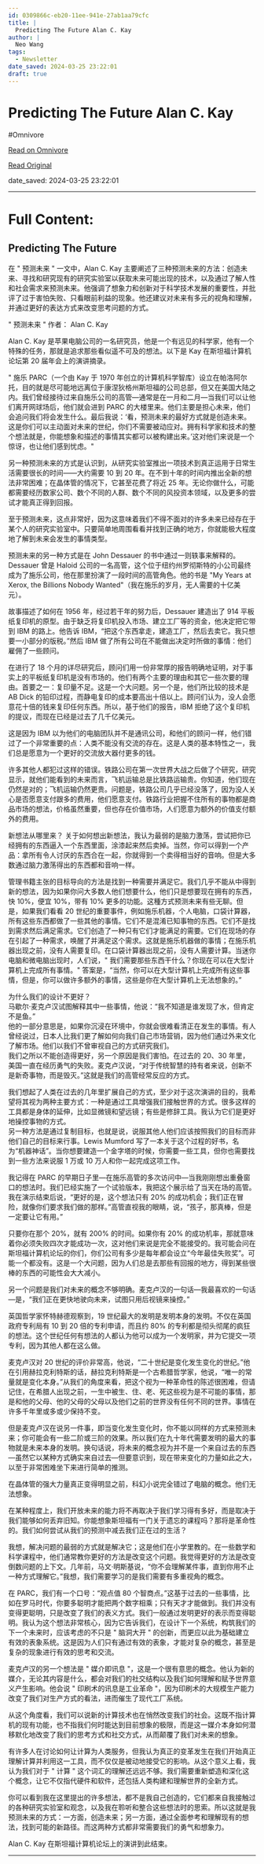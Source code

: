 ```yaml
---
id: 0309866c-eb20-11ee-941e-27ab1aa79cfc
title: |
  Predicting The Future Alan C. Kay
author: |
  Neo Wang
tags:
  - Newsletter
date_saved: 2024-03-25 23:22:01
draft: true
---
```


# Predicting The Future Alan C. Kay
#Omnivore

[Read on Omnivore](https://omnivore.app/me/predicting-the-future-alan-c-kay-18e78c77664)

[Read Original](https://omnivore.app/no_url?q=1287a8ce-e8c0-41ff-930b-f94d92e43831)

date_saved: 2024-03-25 23:22:01


--- 

# Full Content: 

## Predicting The Future

在 " 预测未来 " 一文中，Alan C. Kay 主要阐述了三种预测未来的方法：创造未来、寻找和研究现有的研究实验室以获取未来可能出现的技术，以及通过了解人性和社会需求来预测未来。他强调了想象力和创新对于科学技术发展的重要性，并批评了过于害怕失败、只看眼前利益的现象。他还建议对未来有多元的视角和理解，并通过更好的表达方式来改变思考问题的方式。

" 预测未来 " 作者： Alan C. Kay

Alan C. Kay 是苹果电脑公司的一名研究员，他是一个有远见的科学家，他有一个特殊的任务，那就是追求那些看似遥不可及的想法。以下是 Kay 在斯坦福计算机论坛第 20 届年会上的演讲摘录。

" 施乐 PARC（一个由 Kay 于 1970 年创立的计算机科学智库）设立在帕洛阿尔托，目的就是尽可能地远离位于康涅狄格州斯坦福的公司总部，但又在美国大陆之内。我们曾经接待过来自施乐公司的高管—通常是在一月和二月—当我们可以让他们离开网球场后，他们就会进到 PARC 的大楼里来。他们主要是担心未来，他们会追问我们将会发生什么。最后我说：‘看，预测未来的最好方式就是创造未来。这是你们可以主动面对未来的世纪，你们不需要被动应对。拥有科学家和技术的整个想法就是，你能想象和描述的事情其实都可以被构建出来。’这对他们来说是一个惊讶，也让他们感到忧虑。"

另一种预测未来的方式是认识到，从研究实验室推出一项技术到真正运用于日常生活需要很长的时间——大约需要 10 到 20 年。在不到十年的时间内推出全新的想法非常困难；在晶体管的情况下，它甚至花费了将近 25 年。无论你做什么，可能都需要经历数家公司、数个不同的人群、数个不同的风投资本领域，以及更多的尝试才能真正得到回报。

至于预测未来，这点非常好，因为这意味着我们不得不面对的许多未来已经存在于某个人的研究实验室中。只要简单地周围看看并找到正确的地方，你就能极大程度地了解到未来会发生的事情类型。

预测未来的另一种方式是在 John Dessauer 的书中通过一则轶事来解释的。Dessauer 曾是 Haloid 公司的一名高管，这个位于纽约州罗彻斯特的小公司最终成为了施乐公司，他在那里扮演了一段时间的高管角色。他的书是 "My Years at Xerox, the Billions Nobody Wanted"（我在施乐的岁月，无人需要的十亿美元）。

故事描述了如何在 1956 年，经过若干年的努力后，Dessauer 建造出了 914 平板纸复印机的原型。由于缺乏将复印机投入市场、建立工厂等的资金，他决定把它带到 IBM 的路上。他告诉 IBM，“把这个东西拿走，建造工厂，然后去卖它。我只想要一小部分的版税。”然后 IBM 做了所有公司在不能做出决定时所做的事情：他们雇佣了一些顾问。

在进行了 18 个月的详尽研究后，顾问们用一份非常厚的报告明确地证明，对于事实上的平板纸复印机是没有市场的。他们有两个主要的理由和其它一些次要的理由。首要之一：复印量不足。这是一个大问题。另一个是，他们所比较的技术是 AB Dick 的铅印过程，而静电复印的成本要高出十倍以上。顾问们认为，没人会愿意花十倍的钱来复印任何东西。所以，基于他们的报告，IBM 拒绝了这个复印机的提议，而现在已经是过去了几千亿美元。

这是因为 IBM 以为他们的电脑团队并不是通讯公司，和他们的顾问一样，他们错过了一个非常重要的点：人类不能没有交流的存在。这是人类的基本特性之一，我们总是愿意为一个更好的交流放大器付更多的钱。

许多其他人都犯过这样的错误。铁路公司在第一次世界大战之后做了个研究，研究显示，就他们能看到的未来而言，飞机运输总是比铁路运输贵。你知道，他们现在仍然是对的；飞机运输仍然更贵。问题是，铁路公司几乎已经没落了，因为没人关心是否愿意支付跟多的费用，他们愿意支付。铁路行业把握不住所有的事物都是商品市场的想法，价格虽然重要，但也存在价值市场，人们愿意为额外的价值支付额外的费用。

新想法从哪里来？ 关于如何想出新想法，我认为最弱的是脑力激荡，尝试把你已经拥有的东西逼入一个东西里面，涂漆起来然后卖掉。当然，你可以得到一个产品：拿所有令人讨厌的东西合在一起，你就得到一个卖得相当好的音响。但是大多数通过脑力激荡得出的东西都和音响一样。

管理书籍主张的目标导向的方法是找到一种需要并满足它。我们几乎不能从中得到新的想法，因为如果你问大多数人他们想要什么，他们只是想要现在拥有的东西，快 10%，便宜 10%，带有 10% 更多的功能。这種方式预测未来有些无聊。但是，如果我们看看 20 世纪的重要事件，例如施乐机器，个人电脑，口袋计算器，所有这些东西都做了一些其他的事情。它们不是混淆已知事物的东西。它们不是找到需求然后满足需求。它们创造了一种只有它们才能满足的需要。它们在现场的存在引起了一种需求，唤醒了并满足这个需求。这就是施乐机器做的事情；在施乐机器出现之前，没有人需要复印。在口袋计算器出现之前，没有人需要计算。当迷你电脑和微电脑出现时，人们说，" 我们需要那些东西干什么？你现在可以在大型计算机上完成所有事情。" 答案是，“当然，你可以在大型计算机上完成所有这些事情，但是，你可以做许多额外的事情，这些是你在大型计算机上无法想象的。” 

为什么我们的设计不更好？  
马歇尔·麦克卢汉试图解释其中一些事情，他说：“我不知道是谁发现了水，但肯定不是鱼。”  
他的一部分意思是，如果你沉浸在环境中，你就会很难看清正在发生的事情。有人曾经说过，日本人比我们更了解如何向我们自己市场营销，因为他们通过外来文化了解市场。他们以我们不曾审视自己的方式研究我们。  
我们之所以不能创造得更好，另一个原因是我们害怕。在过去的 20、30 年里，美国一直在经历勇气的失败。麦克卢汉说，“对于传统智慧的持有者来说，创新不是新奇事物，而是毁灭。”这就是我们的高管经常反应的方式。 

我们想起了人类在过去的几年里扩展自己的方式，至少对于这次演讲的目的，我希望将其视为两种主要方式：一种是通过工具增强我们接触世界的方式。很多这样的工具都是身体的延伸，比如显微镜和望远镜；有些是修辞工具。我认为它们是更好地操控事物的方式。  
另一种方法是通过复制目标，也就是说，说服其他人他们应该按照我们的目标而非他们自己的目标来行事。Lewis Mumford 写了一本关于这个过程的好书，名为“机器神话”。当你想要建造一个金字塔的时候，你需要一些工具，但你也需要找到一些方法来说服 1 万或 10 万人和你一起完成这项工作。 

我记得在 PARC 的早期日子里—在施乐高管的多次访问中—当我刚刚想出重叠窗口的想法时。我们已经实施了一个试验版本，我把这个展示给了当天在场的高管。我在演示结束后说，“更好的是，这个想法只有 20% 的成功机会；我们正在冒险，就像你们要求我们做的那样。”高管直视我的眼睛，说，“孩子，那真棒，但是一定要让它有用。” 

只要你在那个 20%，就有 200% 的时间。如果你有 20% 的成功机率，那就意味着你必须失败四次才能成功一次，这对他们来说是完全不能接受的。我可能会问在斯坦福计算机论坛的你们，你们公司有多少是每年都会设立“今年最佳失败奖”。可能一个都没有。这是一个大问题，因为人们总是去那些有回报的地方，得到某些很棒的东西的可能性会大大减小。 

另一个问题是我们对未来的概念不够明确。麦克卢汉的一句话—我最喜欢的一句话—是，“我们正在更快地驶向未来，试图只用后视镜来操控。” 

英国哲学家怀特赫德观察到，19 世纪最大的发明是发明本身的发明。不仅在英国政府专利局有 10 到 20 倍的专利申请，而且约 80% 的专利都是彻头彻尾的疯狂的想法。这个世纪任何有想法的人都认为他可以成为一个发明家，并为它提交一项专利，因为其他人都在这么做。 

麦克卢汉对 20 世纪的评价非常高，他说，“二十世纪是变化发生变化的世纪。”他在引用赫拉克利特斯的话，赫拉克利特斯是一个古希腊哲学家，他说，“唯一的常量就是变化本身。”从我们的角度来看，把这个视为一种革命性的陈述很困难，但请记住，在希腊人出现之前，一生中被生、住、老、死这些视为是不可能的事情，那是和他的父母、他的父母的父母以及他们之前的世界没有任何不同的世界。事情在许多千年里或多或少保持不变。 

但是麦克卢汉在说另一件事，即当变化发生变化时，你不能以同样的方式来预测未来；你可能会有一些二阶或三阶的效果。所以我们在九十年代需要发明的最大的事物就是未来本身的发明。换句话说，将未来的概念视为并不是一个来自过去的东西—虽然它以某种方式确实来自过去—但要意识到，现在带来变化的力量如此之大，以至于非常困难坐下来进行简单的推测。 

在晶体管的强大力量真正变得明显之前，科幻小说完全错过了电脑的概念。他们无法想象。 

在某种程度上，我们开放未来的能力将不再取决于我们学习得有多好，而是取决于我们能够如何丢弃旧知。你能想象斯坦福有一门关于遗忘的课程吗？那将是革命性的。我们如何尝试从我们的预测中减去我们正在过的生活？ 

我想，解决问题的最弱的方式就是解决它；这是他们在小学里教的。在一些数学和科学课程中，他们通常教你更好的方法是改变这个问题。我觉得更好的方法是改变倒数问题的上下文。几年前，马文·明斯基说，“你不会理解某件事，直到你用不止一种方式理解它。”我想，我们需要学习的是我们需要有多重视角的概念。 

在 PARC，我们有一个口号：“观点值 80 个智商点。”这基于过去的一些事情，比如在罗马时代，你要多聪明才能把两个数字相乘；只有天才才能做到。我们并没有变得更聪明，只是改变了我们的表义方式。我们一般通过发明更好的表示而变得聪明。我认为这个想法非常核心，因为它告诉我们，在设计下一个系统，构筑我们的下一个未来时，应该考虑的不只是 " 脑洞大开 " 的创新，而更应以此为基础建立有效的表象系统。这是因为人们只有通过有效的表象，才能对复杂的概念，甚至是复杂的现象进行有效的思考和交流。 

麦克卢汉的另一个想法是 " 媒介即讯息 "，这是一个很有意思的概念。他认为新的媒介，无论其内容是什么，都会对我们的社交结构以及我们如何理解和赋予世界意义产生影响。他会说 " 印刷术的讯息是工业革命 "，因为印刷术的大规模生产能力改变了我们对生产方式的看法，进而催生了现代工厂系统。 

从这个角度看，我们可以说新的计算技术也在悄然改变我们的社会。这既不指计算机的现有功能，也不指我们何时能达到目前想象的极限，而是这一媒介本身如何潜移默化地改变了我们的思考方式和社交方式，从而颠覆了我们对未来的想象。 

有许多人在讨论如何让计算为人类服务，但我认为真正的变革发生在我们开始真正理解计算并利用这一工具，而不仅仅是被动地接受它的影响。从这个意义上看，我认为我们对于 " 计算 " 这个词汇的理解还远远不够。我们需要重新塑造和深化这个概念，让它不仅指代硬件和软件，还包括人类构建和理解世界的全新方式。 

你可以看到我在这里提出的许多想法，都不是我自己创造的，它们都来自我接触过的各种研究实验室和观念，以及我在聆听和整合这些想法时的思索。所以这就是我预测未来的方式：一方面，创造未来；另一方面，通过全面参考和理解现有的想法，找到可能的新路径。而这两种方式都非常需要我们的勇气和想象力。 

Alan C. Kay 在斯坦福计算机论坛上的演讲到此结束。

---

